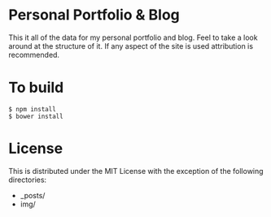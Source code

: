 # Personal Portfolio & Blog

This it all of the data for my personal portfolio and blog. Feel to take a look around at the structure of it. If any aspect of the site is used attribution is recommended.

# To build

```
$ npm install
$ bower install
```

# License

This is distributed under the MIT License with the exception of the following directories:

* _posts/
* img/